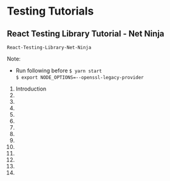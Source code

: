 # Testing Tutorials

## React Testing Library Tutorial - Net Ninja

`React-Testing-Library-Net-Ninja`

Note:
* Run following before `$ yarn start`<br>
`$ export NODE_OPTIONS=--openssl-legacy-provider`

1. Introduction
2.
3.
4.
5.
6.
7.
8.
9.
10.
11.
12.
13.
14.
